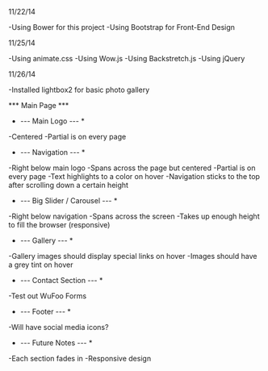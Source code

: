 11/22/14

-Using Bower for this project
-Using Bootstrap for Front-End Design

11/25/14

-Using animate.css
-Using Wow.js
-Using Backstretch.js
-Using jQuery

11/26/14

-Installed lightbox2 for basic photo gallery


*** Main Page ***

* --- Main Logo --- *

-Centered
-Partial is on every page

* --- Navigation --- *

-Right below main logo
-Spans across the page but centered
-Partial is on every page
-Text highlights to a color on hover
-Navigation sticks to the top after scrolling down a certain height

* ---  Big Slider / Carousel --- *

-Right below navigation
-Spans across the screen
-Takes up enough height to fill the browser (responsive)

* --- Gallery --- *

-Gallery images should display special links on hover
-Images should have a grey tint on hover

* --- Contact Section --- *

-Test out WuFoo Forms

* --- Footer --- *

-Will have social media icons?

* --- Future Notes --- *

-Each section fades in 
-Responsive design